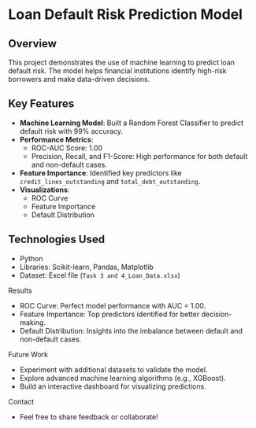 # Loan Default Risk Prediction Model

## Overview
This project demonstrates the use of machine learning to predict loan default risk. The model helps financial institutions identify high-risk borrowers and make data-driven decisions.

## Key Features
- **Machine Learning Model**: Built a Random Forest Classifier to predict default risk with 99% accuracy.
- **Performance Metrics**:
  - ROC-AUC Score: 1.00
  - Precision, Recall, and F1-Score: High performance for both default and non-default cases.
- **Feature Importance**: Identified key predictors like `credit_lines_outstanding` and `total_debt_outstanding`.
- **Visualizations**: 
  - ROC Curve
  - Feature Importance
  - Default Distribution

## Technologies Used
- Python
- Libraries: Scikit-learn, Pandas, Matplotlib
- Dataset: Excel file (`Task 3 and 4_Loan_Data.xlsx`)

Results
- ROC Curve: Perfect model performance with AUC = 1.00.
- Feature Importance: Top predictors identified for better decision-making.
- Default Distribution: Insights into the imbalance between default and non-default cases.

Future Work
- Experiment with additional datasets to validate the model.
- Explore advanced machine learning algorithms (e.g., XGBoost).
- Build an interactive dashboard for visualizing predictions.

Contact
- Feel free to share feedback or collaborate!
